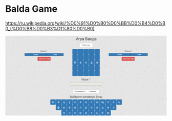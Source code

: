 # Balda Game
https://ru.wikipedia.org/wiki/%D0%91%D0%B0%D0%BB%D0%B4%D0%B0_(%D0%B8%D0%B3%D1%80%D0%B0)

![Alt text](https://raw.githubusercontent.com/Denr/Balda/master/preview.png "Preview")
